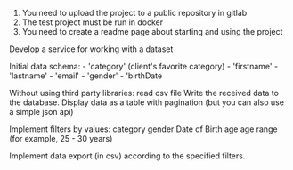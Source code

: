 1. You need to upload the project to a public repository in gitlab
2. The test project must be run in docker
3. You need to create a readme page about starting and using the project

Develop a service for working with a dataset

Initial data schema:
    - 'category' (client's favorite category)
    - 'firstname'
    - 'lastname'
    - 'email'
    - 'gender'
    - 'birthDate

Without using third party libraries: read csv file
Write the received data to the database.
Display data as a table with pagination (but you can also use a simple json api)

Implement filters by values:
     category
     gender
     Date of Birth
     age
     age range (for example, 25 - 30 years)

Implement data export (in csv) according to the specified filters.
